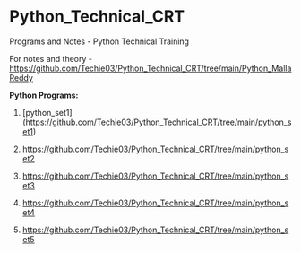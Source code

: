 # Python_Technical_CRT

Programs and Notes - Python Technical Training

For notes and theory - https://github.com/Techie03/Python_Technical_CRT/tree/main/Python_MallaReddy

**Python Programs:**

1) [python_set1] (https://github.com/Techie03/Python_Technical_CRT/tree/main/python_set1)

2) https://github.com/Techie03/Python_Technical_CRT/tree/main/python_set2

3) https://github.com/Techie03/Python_Technical_CRT/tree/main/python_set3

4) https://github.com/Techie03/Python_Technical_CRT/tree/main/python_set4

5) https://github.com/Techie03/Python_Technical_CRT/tree/main/python_set5
